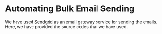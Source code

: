 # Automating Bulk Email Sending

We have used [Sendgrid](https://sendgrid.com/) as an email gateway
service for sending the emails. Here, we have provided the source codes
that we have used.